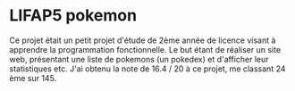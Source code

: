 # LIFAP5 pokemon
Ce projet était un petit projet d'étude de 2ème année de licence visant à apprendre la programmation fonctionnelle.
Le but étant de réaliser un site web, présentant une liste de pokemons (un pokedex) et d'afficher leur statistiques etc.
J'ai obtenu la note de 16.4 / 20 à ce projet, me classant 24 ème sur 145.
